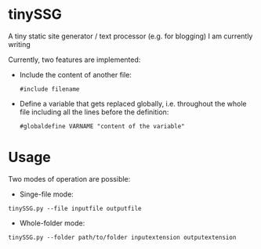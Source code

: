 # tinySSG
A tiny static site generator / text processor (e.g. for blogging) I am currently writing

Currently, two features are implemented:
  - Include the content of another file:
    ```
    #include filename
    ```
    
  - Define a variable that gets replaced globally, i.e. throughout the whole file including all the lines before the definition:
    ```
    #globaldefine VARNAME "content of the variable"
    ```

# Usage
Two modes of operation are possible:
  - Singe-file mode: 
  ```
  tinySSG.py --file inputfile outputfile
  ```
  
  - Whole-folder mode:
  ```
  tinySSG.py --folder path/to/folder inputextension outputextension
  

